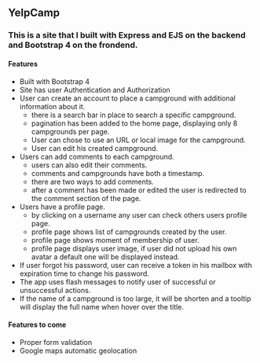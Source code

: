 ## YelpCamp 

### This is a site that I built with Express and EJS on the backend and Bootstrap 4 on the frondend.

#### Features
* Built with Bootstrap 4
* Site has user Authentication and Authorization
* User can create an account to place a campground with additional information about it.
  * there is a search bar in place to search a specific campground.
  * pagination has been added to the home page, displaying only 8 campgrounds per page. 
  * User can chose to use an URL or local image for the campground.
  * User can edit his created campground.
* Users can add comments to each campground.
  * users can also edit their comments.
  * comments and campgrounds have both a timestamp.
  * there are two ways to add comments.
  * after a comment has been made or edited the user is redirected to the comment section of the page.
* Users have a profile page.
  * by clicking on a username any user can check others users profile page.
  * profile page shows list of campgrounds created by the user.
  * profile page shows moment of membership of user.
  * profile page displays user image, if user did not upload his own avatar a default one will be displayed instead.
* If user forgot his password, user can receive a token in his mailbox with expiration time to change his password.
* The app uses flash messages to notify user of successful or unsuccessful actions.
* If the name of a campground is too large, it will be shorten and a tooltip will display the full name when hover over the title.    

#### Features to come
* Proper form validation
* Google maps automatic geolocation